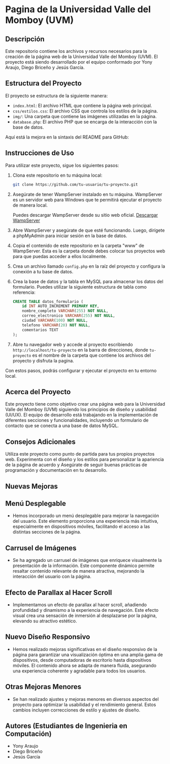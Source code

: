 # Pagina de la Universidad Valle del Momboy (UVM)

## Descripción
Este repositorio contiene los archivos y recursos necesarios para la creación de la página web de la Universidad Valle del Momboy (UVM). El proyecto está siendo desarrollado por el equipo conformado por Yony Araujo, Diego Briceño y Jesús García.

## Estructura del Proyecto
El proyecto se estructura de la siguiente manera:
- `index.html`: El archivo HTML que contiene la página web principal.
- `css/estilos.css`: El archivo CSS que controla los estilos de la página.
- `img/`: Una carpeta que contiene las imágenes utilizadas en la página.
- `database.php`: El archivo PHP que se encarga de la interacción con la base de datos.

Aquí está la mejora en la sintaxis del README para GitHub:

## Instrucciones de Uso

Para utilizar este proyecto, sigue los siguientes pasos:

1. Clona este repositorio en tu máquina local:

   ```bash
   git clone https://github.com/tu-usuario/tu-proyecto.git
   ```

2. Asegúrate de tener WampServer instalado en tu máquina. WampServer es un servidor web para Windows que te permitirá ejecutar el proyecto de manera local.

   Puedes descargar WampServer desde su sitio web oficial. [Descargar WampServer](http://www.wampserver.com/)

3. Abre WampServer y asegúrate de que esté funcionando. Luego, dirígete a phpMyAdmin para iniciar sesión en la base de datos.

4. Copia el contenido de este repositorio en la carpeta "www" de WampServer. Esta es la carpeta donde debes colocar tus proyectos web para que puedas acceder a ellos localmente.

6. Crea un archivo llamado `config.php` en la raíz del proyecto y configura la conexión a tu base de datos.

7. Crea la base de datos y la tabla en MySQL para almacenar los datos del formulario. Puedes utilizar la siguiente estructura de tabla como referencia:

   ```sql
   CREATE TABLE datos_formulario (
       id INT AUTO_INCREMENT PRIMARY KEY,
       nombre_completo VARCHAR(255) NOT NULL,
       correo_electronico VARCHAR(255) NOT NULL,
       ciudad VARCHAR(100) NOT NULL,
       telefono VARCHAR(20) NOT NULL,
       comentarios TEXT
   );
   ```

8. Abre tu navegador web y accede al proyecto escribiendo `http://localhost/tu-proyecto` en la barra de direcciones, donde `tu-proyecto` es el nombre de la carpeta que contiene los archivos del proyecto y disfruta la pagina.

Con estos pasos, podrás configurar y ejecutar el proyecto en tu entorno local.

## Acerca del Proyecto
Este proyecto tiene como objetivo crear una página web para la Universidad Valle del Momboy (UVM) siguiendo los principios de diseño y usabilidad (UI/UX). El equipo de desarrollo está trabajando en la implementación de diferentes secciones y funcionalidades, incluyendo un formulario de contacto que se conecta a una base de datos MySQL.

## Consejos Adicionales
Utiliza este proyecto como punto de partida para tus propios proyectos web.
Experimenta con el diseño y los estilos para personalizar la apariencia de la página de acuerdo y
Asegúrate de seguir buenas prácticas de programación y documentación en tu desarrollo.

## Nuevas Mejoras 

## Menú Desplegable
- Hemos incorporado un menú desplegable para mejorar la navegación del usuario. Este elemento proporciona una experiencia más intuitiva, especialmente en dispositivos móviles, facilitando el acceso a las distintas secciones de la página.

## Carrusel de Imágenes
- Se ha agregado un carrusel de imágenes que enriquece visualmente la presentación de la información. Este componente dinámico permite resaltar contenido relevante de manera atractiva, mejorando la interacción del usuario con la página.

## Efecto de Parallax al Hacer Scroll
- Implementamos un efecto de parallax al hacer scroll, añadiendo profundidad y dinamismo a la experiencia de navegación. Este efecto visual crea una sensación de inmersión al desplazarse por la página, elevando su atractivo estético.

## Nuevo Diseño Responsivo
- Hemos realizado mejoras significativas en el diseño responsivo de la página para garantizar una visualización óptima en una amplia gama de dispositivos, desde computadoras de escritorio hasta dispositivos móviles. El contenido ahora se adapta de manera fluida, asegurando una experiencia coherente y agradable para todos los usuarios.

## Otras Mejoras Menores
- Se han realizado ajustes y mejoras menores en diversos aspectos del proyecto para optimizar la usabilidad y el rendimiento general. Estos cambios incluyen correcciones de estilo y ajustes de diseño.

## Autores (Estudiantes de Ingenieria en Computación)

- Yony Araujo
- Diego Briceño
- Jesús García
